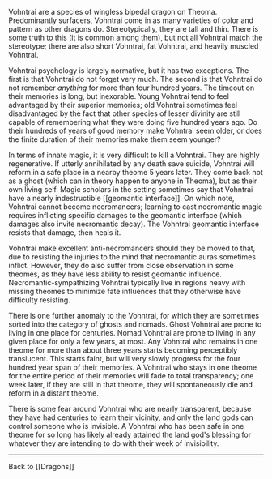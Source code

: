 Vohntrai are a species of wingless bipedal dragon on Theoma.  Predominantly surfacers, Vohntrai come in as many varieties of color and pattern as other dragons do.  Stereotypically, they are tall and thin.  There is some truth to this (it is common among them), but not all Vohntrai match the stereotype; there are also short Vohntrai, fat Vohntrai, and heavily muscled Vohntrai.

Vohntrai psychology is largely normative, but it has two exceptions.  The first is that Vohntrai do not forget very much.  The second is that Vohntrai do not remember *anything* for more than four hundred years.  The timeout on their memories is long, but inexorable.  Young Vohntrai tend to feel advantaged by their superior memories; old Vohntrai sometimes feel disadvantaged by the fact that other species of lesser divinity are still capable of remembering what they were doing five hundred years ago.  Do their hundreds of years of good memory make Vohntrai seem older, or does the finite duration of their memories make them seem younger?

In terms of innate magic, it is very difficult to kill a Vohntrai.  They are highly regenerative.  If utterly annihilated by any death save suicide, Vohntrai will reform in a safe place in a nearby theome 5 years later.  They come back not as a ghost (which can in theory happen to anyone in Theoma), but as their own living self.  Magic scholars in the setting sometimes say that Vohntrai have a nearly indestructible [[geomantic interface]].  On which note, Vohntrai cannot become necromancers; learning to cast necromantic magic requires inflicting specific damages to the geomantic interface (which damages also invite necromantic decay).  The Vohntrai geomantic interface resists that damage, then heals it.

Vohntrai make excellent anti-necromancers should they be moved to that, due to resisting the injuries to the mind that necromantic auras sometimes inflict.  However, they do also suffer from close observation in some theomes, as they have less ability to resist geomantic influence.  Necromantic-sympathizing Vohntrai typically live in regions heavy with missing theomes to minimize fate influences that they otherwise have difficulty resisting.

There is one further anomaly to the Vohntrai, for which they are sometimes sorted into the category of ghosts and nomads.  Ghost Vohntrai are prone to living in one place for centuries.  Nomad Vohntrai are prone to living in any given place for only a few years, at most.  Any Vohntrai who remains in one theome for more than about three years starts becoming perceptibly translucent.  This starts faint, but will very slowly progress for the four hundred year span of their memories.  A Vohntrai who stays in one theome for the entire period of their memories will fade to total transparency; one week later, if they are still in that theome, they will spontaneously die and reform in a distant theome.

There is some fear around Vohntrai who are nearly transparent, because they have had centuries to learn their vicinity, and only the land gods can control someone who is invisible.  A Vohntrai who has been safe in one theome for so long has likely already attained the land god's blessing for whatever they are intending to do with their week of invisibility.

---
Back to [[Dragons]]